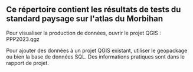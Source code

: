 ## Ce répertoire contient les résultats de tests du standard paysage sur l'atlas du Morbihan ##

Pour visualiser la production de données, ouvrir le projet QGIS : PPP2023.qgz

Pour ajouter des données à un projet QGIS existant, utiliser le geopackage ou bien la base de données SQL. Des informations pratiques sont dans le rapport de projet.
